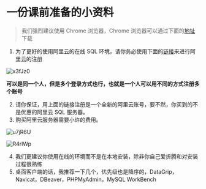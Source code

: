 # 一份课前准备的小资料

> 我们强烈建议使用 Chrome 浏览器，Chrome 浏览器可以通过下面的[地址](https://www.shujudaka.com/documents/aliyun/fang-yuan-hua-xiang-fen-xi.html)下载

1. 为了更好的使用阿里云的在线 SQL 环境，请你务必使用下面的[链接](https://www.aliyun.com/activity/new/index?userCode=orje4xat)来进行阿里云的注册

![x3fJz0](https://oss.images.shujudaka.com/uPic/x3fJz0.png)

**可以是同一个人，但是多个登录方式也行，也就是一个人可以用不同的方式注册多个账号**

2. 请你保证，用上面的链接注册是一个全新的阿里云账号，要不然，你买到的不是优惠的阿里云 SQL 服务器。
3. 购买阿里云服务器需要小许的费用。

![u7jR6U](https://oss.images.shujudaka.com/uPic/u7jR6U.png)

![R4rlWp](https://oss.images.shujudaka.com/uPic/R4rlWp.png)

4. 我们更建议你使用在线的环境而不是在本地安装，除非你自己爱折腾和对安装过程很熟练
5. 桌面客户端的话，我推荐一下几个，优先级也是降序的，DataGrip，Navicat，DBeaver，PHPMyAdmin，MySQL WorkBench
